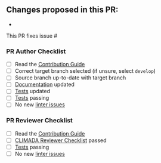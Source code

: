Changes proposed in this PR:
- 
- 

This PR fixes issue #

### PR Author Checklist

- [ ] Read the [Contribution Guide][contrib]
- [ ] Correct target branch selected (if unsure, select `develop`)
- [ ] Source branch up-to-date with target branch
- [ ] [Documentation](https://climada-python.readthedocs.io/en/latest/guide/Guide_PythonDos-n-Donts.html#2.--Commenting-&-Documenting) updated
- [ ] [Tests][testing] updated
- [ ] [Tests][testing] passing
- [ ] No new [linter issues][linter]

### PR Reviewer Checklist

- [ ] Read the [Contribution Guide][contrib]
- [ ] [CLIMADA Reviewer Checklist](https://climada-python.readthedocs.io/en/latest/guide/Guide_Reviewer_Checklist.html) passed
- [ ] [Tests][testing] passing
- [ ] No new [linter issues][linter]

[contrib]: https://github.com/CLIMADA-project/climada_python/blob/main/CONTRIBUTING.md
[testing]: https://climada-python.readthedocs.io/en/latest/guide/Guide_Continuous_Integration_and_Testing.html
[linter]: https://climada-python.readthedocs.io/en/stable/guide/Guide_Continuous_Integration_and_Testing.html#3.C.--Static-Code-Analysis
